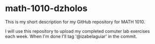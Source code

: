 # math-1010-dzholos
This is my short description for my GitHub repository for MATH 1010.

I will use this repository to upload my completed comuter lab exercises each week. When I'm done I'll tag '@izabelaguiar' in the commit. 
